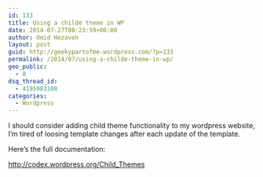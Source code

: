 ```yaml
---
id: 133
title: Using a childe theme in WP
date: 2014-07-27T08:23:59+00:00
author: Omid Hezaveh
layout: post
guid: http://geekypartofme.wordpress.com/?p=133
permalink: /2014/07/using-a-childe-theme-in-wp/
geo_public:
  - 0
dsq_thread_id:
  - 4195983108
categories:
  - Wordpress
---
```

I should consider adding child theme functionality to my wordpress website, I&#8217;m tired of loosing template changes after each update of the template.
  
Here&#8217;s the full documentation:

http://codex.wordpress.org/Child_Themes